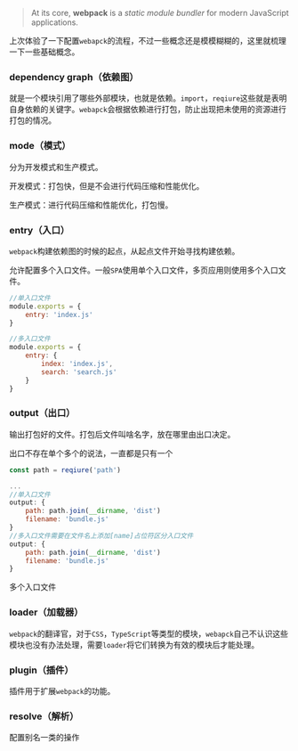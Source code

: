 > At its core, **webpack** is a *static module bundler* for modern JavaScript applications.

上次体验了一下配置`webapck`的流程，不过一些概念还是模模糊糊的，这里就梳理一下一些基础概念。

### dependency graph（依赖图）

就是一个模块引用了哪些外部模块，也就是依赖。`import`，`reqiure`这些就是表明自身依赖的关键字。`webapck`会根据依赖进行打包，防止出现把未使用的资源进行打包的情况。

### mode（模式）

分为开发模式和生产模式。

开发模式：打包快，但是不会进行代码压缩和性能优化。

生产模式：进行代码压缩和性能优化，打包慢。

### entry（入口）

`webpack`构建依赖图的时候的起点，从起点文件开始寻找构建依赖。

允许配置多个入口文件。一般`SPA`使用单个入口文件，多页应用则使用多个入口文件。

```javascript
//单入口文件
module.exports = {
	entry: 'index.js'
}

//多入口文件
module.exports = {
	entry: {
		index: 'index.js',
		search: 'search.js'
	}
}
```

### output（出口）

输出打包好的文件。打包后文件叫啥名字，放在哪里由出口决定。

出口不存在单个多个的说法，一直都是只有一个

```javascript
const path = reqiure('path')

...
//单入口文件
output: {
	path: path.join(__dirname, 'dist')
	filename: 'bundle.js'
}
//多入口文件需要在文件名上添加[name]占位符区分入口文件
output: {
	path: path.join(__dirname, 'dist')
	filename: 'bundle.js'
}
```

多个入口文件

### loader（加载器）

`webpack`的翻译官，对于`CSS`，`TypeScript`等类型的模块，`webapck`自己不认识这些模块也没有办法处理，需要`loader`将它们转换为有效的模块后才能处理。

### plugin（插件）

插件用于扩展`webpack`的功能。

### resolve（解析）

配置别名一类的操作

